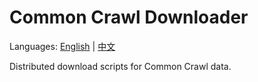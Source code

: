 # Common Crawl Downloader

Languages: [English](https://github.com/AlumiK/comcrawl-downloader/blob/main/README.md) | [中文](https://github.com/AlumiK/comcrawl-downloader/blob/main/README_CN.md)

Distributed download scripts for Common Crawl data.
